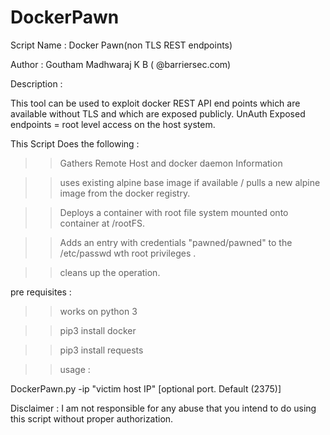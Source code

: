 # DockerPawn
Script Name : Docker Pawn(non TLS REST endpoints)

Author : Goutham Madhwaraj K B ( @barriersec.com)


Description :

This tool can be used to exploit docker REST API end points which are available without TLS and which are exposed publicly.
UnAuth Exposed endpoints = root level access on the host system.

This Script Does the following :

>> Gathers Remote Host and docker daemon Information

>> uses existing alpine base image if available / pulls a new alpine image from the docker registry.

>> Deploys a container with root file system mounted onto container at /rootFS. 

>> Adds an entry with credentials "pawned/pawned" to the /etc/passwd wth root privileges .

>> cleans up the operation.

pre requisites :

>> works on python 3

>> pip3 install docker

>> pip3 install requests


>> usage :

DockerPawn.py -ip "victim host IP" [optional port. Default (2375)]


Disclaimer : I am not responsible for any abuse that you intend to do using this script without proper authorization. 

